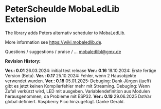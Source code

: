 # PeterScheulde MobaLedLib Extension 

The library adds Peters alternativ scheduler to MobaLedLib.

More information see https://wiki.mobaledlib.de.

Questions / suggestions / praise / ...
  mobaledlibl@gmx.de

**Revision History:**

**Ver.: 0.01** 26.03.2024: initial test release
**Ver.: 0.16** 18.10.2024: Erste fertige Version (Beta).
**Ver.: 0.17** 25.10.2024: Fehler, wenn 2 Hausobjekte verwendet wurden.
**Ver.: 0.18** 05.01.2025: Debuging: Dank Jürgen (jueff) gibt es jetzt keinen Kompilerfehler mehr mit Streaming.
					       Debuging: Wenn Zufall verkürzt wird, LED mit ausgeben.
					       Variablendefinition aus Modulen herausgenommen, da Probleme mit ESP32.
**Ver.: 0.19** 29.06.2025  DstVar global definiert.
					       Raspberry Pico hinzugefügt. Danke Gerald.
